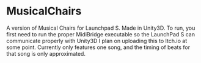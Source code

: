 # MusicalChairs
A version of Musical Chairs for Launchpad S. Made in Unity3D. 
To run, you first need to run the proper MidiBridge executable so the LaunchPad S can communicate properly with Unity3D
I plan on uploading this to Itch.io at some point.
Currently only features one song, and the timing of beats for that song is only approximated.

